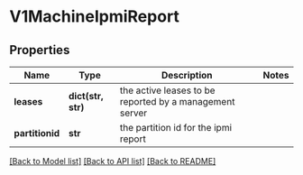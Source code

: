 # V1MachineIpmiReport

## Properties
Name | Type | Description | Notes
------------ | ------------- | ------------- | -------------
**leases** | **dict(str, str)** | the active leases to be reported by a management server | 
**partitionid** | **str** | the partition id for the ipmi report | 

[[Back to Model list]](../README.md#documentation-for-models) [[Back to API list]](../README.md#documentation-for-api-endpoints) [[Back to README]](../README.md)


